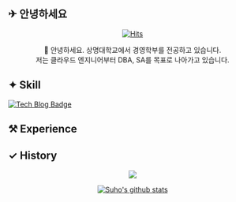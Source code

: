 ## ✈︎ 안녕하세요

<div align="center">

[![Hits](https://hits.seeyoufarm.com/api/count/incr/badge.svg?url=https%3A%2F%2Fgithub.com%2Fsoohy00&count_bg=%2362C8F1&title_bg=%2362C8F1&icon=icloud.svg&icon_color=%23E7E7E7&title=Star&edge_flat=false)](https://hits.seeyoufarm.com)
</div>            

<div align="center">
👏 안녕하세요. 상명대학교에서 경영학부를 전공하고 있습니다.
<br>
저는 클라우드 엔지니어부터 DBA, SA를 목표로 나아가고 있습니다.
</div>

## ✦ Skill


  [![Tech Blog Badge](http://img.shields.io/badge/-Python-black?style=flat-square&logo=github)](https://soohy00.github.io/)
  
  
## ⚒︎ Experience

## ✓ History
<div align="center">
    
[![](https://github-readme-stats.vercel.app/api/top-langs/?username=soohy00&layout=compact&theme=gotham)](https://github.com/anuraghazra/github-readme-stats)

[![Suho's github stats](https://github-readme-stats.vercel.app/api?username=soohy00&theme=white)](https://github.com/anuraghazra/github-readme-stats)

</div>
<!--
**soohy00/soohy00** is a ✨ _special_ ✨ repository because its `README.md` (this file) appears on your GitHub profile.

Here are some ideas to get you started:

- 🔭 I’m currently working on ...
- 🌱 I’m currently learning ...
- 👯 I’m looking to collaborate on ...
- 🤔 I’m looking for help with ...
- 💬 Ask me about ...
- 📫 How to reach me: ...
- 😄 Pronouns: ...
- ⚡ Fun fact: ...
-->



